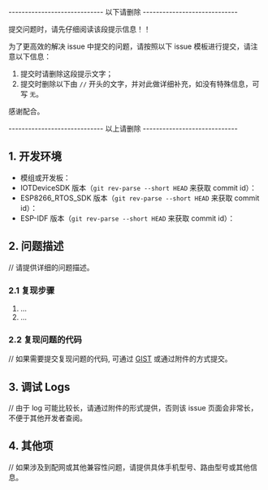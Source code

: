 ----------------------------- 以下请删除 -----------------------------

提交问题时，请先仔细阅读该段提示信息！！

为了更高效的解决 issue 中提交的问题，请按照以下 issue 模板进行提交，请注意以下信息：
1. 提交时请删除这段提示文字；
2. 提交时删除以下由 `//` 开头的文字，并对此做详细补充，如没有特殊信息，可写 `无`。

感谢配合。

----------------------------- 以上请删除 -----------------------------

## 1. 开发环境

- 模组或开发板：
- IOTDeviceSDK 版本（``git rev-parse --short HEAD`` 来获取 commit id）：
- ESP8266_RTOS_SDK 版本（``git rev-parse --short HEAD`` 来获取 commit id）：
- ESP-IDF 版本（``git rev-parse --short HEAD`` 来获取 commit id）：

## 2. 问题描述

// 请提供详细的问题描述。

### 2.1 复现步骤

1. ...
2. ...

### 2.2 复现问题的代码

// 如果需要提交复现问题的代码, 可通过 [GIST](https://gist.github.com) 或通过附件的方式提交。

## 3. 调试 Logs

// 由于 log 可能比较长，请通过附件的形式提供，否则该 issue 页面会非常长，不便于其他开发者查阅。

## 4. 其他项

// 如果涉及到配网或其他兼容性问题，请提供具体手机型号、路由型号或其他信息。